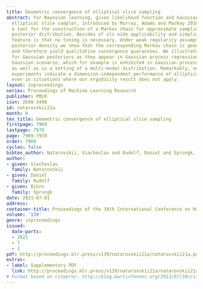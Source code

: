 ```yaml
---
title: Geometric convergence of elliptical slice sampling
abstract: For Bayesian learning, given likelihood function and Gaussian prior, the
  elliptical slice sampler, introduced by Murray, Adams and MacKay 2010, provides
  a tool for the construction of a Markov chain for approximate sampling of the underlying
  posterior distribution. Besides of its wide applicability and simplicity its main
  feature is that no tuning is necessary. Under weak regularity assumptions on the
  posterior density we show that the corresponding Markov chain is geometrically ergodic
  and therefore yield qualitative convergence guarantees. We illustrate our result
  for Gaussian posteriors as they appear in Gaussian process regression in a fully
  Gaussian scenario, which for example is exhibited in Gaussian process regression,
  as well as in a setting of a multi-modal distribution. Remarkably, our numerical
  experiments indicate a dimension-independent performance of elliptical slice sampling
  even in situations where our ergodicity result does not apply.
layout: inproceedings
series: Proceedings of Machine Learning Research
publisher: PMLR
issn: 2640-3498
id: natarovskii21a
month: 0
tex_title: Geometric convergence of elliptical slice sampling
firstpage: 7969
lastpage: 7978
page: 7969-7978
order: 7969
cycles: false
bibtex_author: Natarovskii, Viacheslav and Rudolf, Daniel and Sprungk, Bj{\"o}rn
author:
- given: Viacheslav
  family: Natarovskii
- given: Daniel
  family: Rudolf
- given: Björn
  family: Sprungk
date: 2021-07-01
address:
container-title: Proceedings of the 38th International Conference on Machine Learning
volume: '139'
genre: inproceedings
issued:
  date-parts:
  - 2021
  - 7
  - 1
pdf: http://proceedings.mlr.press/v139/natarovskii21a/natarovskii21a.pdf
extras:
- label: Supplementary PDF
  link: http://proceedings.mlr.press/v139/natarovskii21a/natarovskii21a-supp.pdf
# Format based on citeproc: http://blog.martinfenner.org/2013/07/30/citeproc-yaml-for-bibliographies/
---
```

